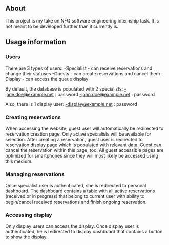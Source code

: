 ## About

This project is my take on NFQ software engineering internship task. It is not meant to be developed further than it currently is.


## Usage information

### Users
There are 3 types of users:
-Specialist - can receive reservations and change their statuses
-Guests - can create reservations and cancel them
-Display - can access the queue display

By default, the database is populated with 2 specialists:
-jane.doe@example.net : password
-john.doe@example.net : password

Also, there is 1 display user:
-display@example.net : password

### Creating reservations
When accessing the website, guest user will automatically be redirected to reservation creation page. Only active specialists will be available for selection. After creating a reservation, guest user is redirected to reservation display page which is populated with relevant data. Guest can cancel the reservation within this page, too. All guest accessible pages are optimized for smartphones since they will most likely be accessed using this medium.

### Managing reservations
Once specialist user is authenticated, she is redirected to personal dashboard. The dashboard contains a table with all active reservations (received or in progress) that belong to current user with ability to begin/cancel received reservations and finish ongoing reservation.

### Accessing display
Only display users can access the display. Once display user is authenticated, he is redirected to display dashboard that contains a button to show the display.
